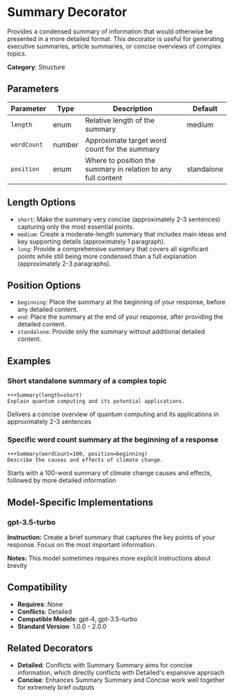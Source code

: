 # Summary Decorator

Provides a condensed summary of information that would otherwise be presented in a more detailed format. This decorator is useful for generating executive summaries, article summaries, or concise overviews of complex topics.

**Category**: Structure

## Parameters

| Parameter | Type | Description | Default |
|-----------|------|-------------|--------|
| `length` | enum | Relative length of the summary | medium |
| `wordCount` | number | Approximate target word count for the summary |  |
| `position` | enum | Where to position the summary in relation to any full content | standalone |

## Length Options

- `short`: Make the summary very concise (approximately 2-3 sentences) capturing only the most essential points.
- `medium`: Create a moderate-length summary that includes main ideas and key supporting details (approximately 1 paragraph).
- `long`: Provide a comprehensive summary that covers all significant points while still being more condensed than a full explanation (approximately 2-3 paragraphs).

## Position Options

- `beginning`: Place the summary at the beginning of your response, before any detailed content.
- `end`: Place the summary at the end of your response, after providing the detailed content.
- `standalone`: Provide only the summary without additional detailed content.

## Examples

### Short standalone summary of a complex topic

```
+++Summary(length=short)
Explain quantum computing and its potential applications.
```

Delivers a concise overview of quantum computing and its applications in approximately 2-3 sentences

### Specific word count summary at the beginning of a response

```
+++Summary(wordCount=100, position=beginning)
Describe the causes and effects of climate change.
```

Starts with a 100-word summary of climate change causes and effects, followed by more detailed information

## Model-Specific Implementations

### gpt-3.5-turbo

**Instruction:** Create a brief summary that captures the key points of your response. Focus on the most important information.

**Notes:** This model sometimes requires more explicit instructions about brevity


## Compatibility

- **Requires**: None
- **Conflicts**: Detailed
- **Compatible Models**: gpt-4, gpt-3.5-turbo
- **Standard Version**: 1.0.0 - 2.0.0

## Related Decorators

- **Detailed**: Conflicts with Summary Summary aims for concise information, which directly conflicts with Detailed's expansive approach
- **Concise**: Enhances Summary Summary and Concise work well together for extremely brief outputs
